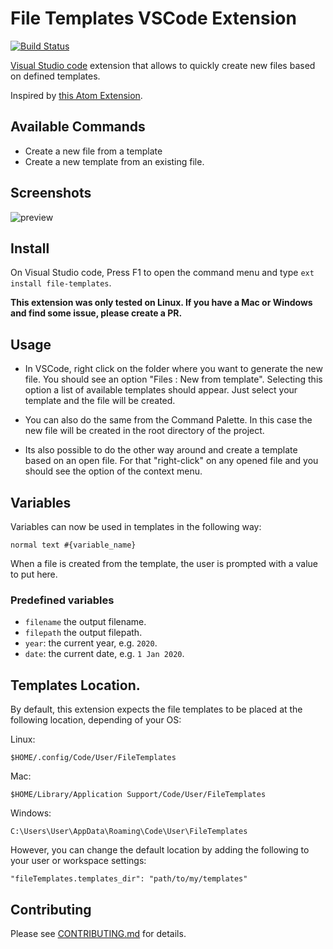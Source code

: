 # File Templates VSCode Extension

[![Build Status](https://travis-ci.org/brpaz/vscode-file-templates-ext.svg?branch=master)](https://travis-ci.org/brpaz/vscode-file-templates-ext)

[Visual Studio code](https://code.visualstudio.com) extension that allows to quickly create new files based on defined templates.

Inspired by [this Atom Extension](https://atom.io/packages/file-templates).

## Available Commands

* Create a new file from a template
* Create a new template from an existing file.

## Screenshots

![preview](images/preview01.jpg)

## Install

On Visual Studio code, Press F1 to open the command menu and type ```ext install file-templates```.

**This extension was only tested on Linux. If you have a Mac or Windows and find some issue, please create a PR.**

## Usage

* In VSCode, right click on the folder where you want to generate the new file. You should see an option "Files : New from template". 
Selecting this option a list of available templates should appear. Just select your template and the file will be created.

* You can also do the same from the Command Palette. In this case the new file will be created in the root directory of the project.

* Its also possible to do the other way around and create a template based on an open file. For that "right-click" on any opened file and you should see the option of the context menu.

## Variables

Variables can now be used in templates in the following way:

```
normal text #{variable_name}
```

When a file is created from the template, the user is prompted with a value to put here.

### Predefined variables

* `filename` the output filename.
* `filepath` the output filepath.
* `year`: the current year, e.g. `2020`.
* `date`: the current date, e.g. `1 Jan 2020`.

## Templates Location.

By default, this extension expects the file templates to be placed at the following location, depending of your OS:

Linux:

```
$HOME/.config/Code/User/FileTemplates
```

Mac:

```
$HOME/Library/Application Support/Code/User/FileTemplates
```

Windows:

```
C:\Users\User\AppData\Roaming\Code\User\FileTemplates
```

However, you can change the default location by adding the following to your user or workspace settings:

```
"fileTemplates.templates_dir": "path/to/my/templates"
```

## Contributing

Please see [CONTRIBUTING.md](CONTRIBUTING.md) for details.



